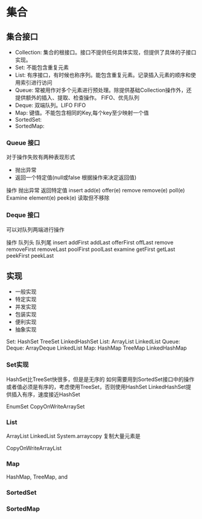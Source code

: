 # 集合

## 集合接口

- Collection: 集合的根接口。接口不提供任何具体实现，但提供了具体的子接口实现。
- Set: 不能包含重复元素
- List: 有序接口，有时候也称序列。能包含重复元素。记录插入元素的顺序和使用索引进行访问
- Queue: 常被用作对多个元素进行预处理。除提供基础Collection操作外，还提供额外的插入、提取、检查操作。
    FIFO、优先队列
- Deque: 双端队列。LIFO FIFO
- Map: 键值。不能包含相同的Key,每个key至少映射一个值
- SortedSet: 
- SortedMap: 

### Queue 接口

对于操作失败有两种表现形式
- 抛出异常
- 返回一个特定值(null或false 根据操作来决定返回值)

操作    抛出异常    返回特定值
insert  add(e)      offer(e)
remove  remove(e)   poll(e)
Examine element(e)  peek(e) 读取但不移除

### Deque 接口

可以对队列两端进行操作

操作    队列头          队列尾
insert  addFirst        addLast
        offerFirst      offLast
remove  removeFirst     removeLast
        poolFirst       poolLast
examine getFirst        getLast
        peekFirst       peekLast


## 实现

- 一般实现
- 特定实现
- 并发实现
- 包装实现
- 便利实现
- 抽象实现

Set:    HashSet    TreeSet     LinkedHashSet
List:   ArrayList   LinkedList
Queue:
Deque:  ArrayDeque  LinkedList
Map:    HashMap     TreeMap     LinkedHashMap

### Set实现

HashSet比TreeSet快很多，但是是无序的
如何需要用到SortedSet接口中的操作或者值必须是有序的，考虑使用TreeSet，否则使用HashSet
LinkedHashSet提供插入有序，速度接近HashSet

EnumSet
CopyOnWriteArraySet

### List

ArrayList
LinkedList
System.arraycopy 复制大量元素是

CopyOnWriteArrayList

### Map

HashMap, TreeMap, and 

### SortedSet

### SortedMap

